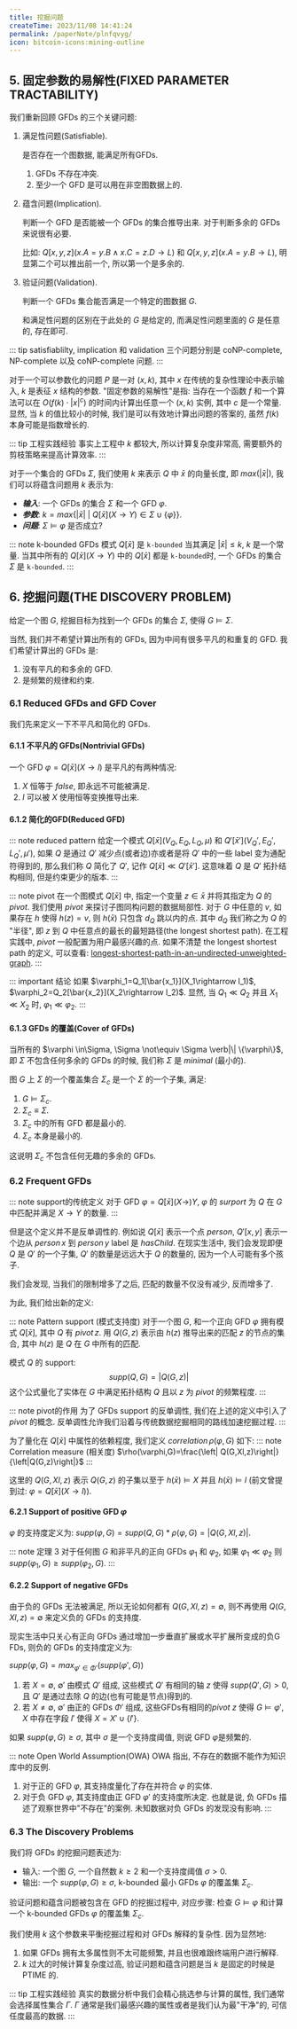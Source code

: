 ```yaml
---
title: 挖掘问题
createTime: 2023/11/08 14:41:24
permalink: /paperNote/plnfqvyg/
icon: bitcoin-icons:mining-outline
---
```

## 5. 固定参数的易解性(FIXED PARAMETER TRACTABILITY)
我们重新回顾 GFDs 的三个关键问题:
1. 满足性问题(Satisfiable).

    是否存在一个图数据, 能满足所有GFDs.

    1. GFDs 不存在冲突.
    2. 至少一个 GFD 是可以用在非空图数据上的.

2. 蕴含问题(Implication).

    判断一个 GFD 是否能被一个 GFDs 的集合推导出来. 对于判断多余的 GFDs 来说很有必要.

    比如: $Q[x,y,z](x.A=y.B \wedge x.C=z.D \rightarrow L)$ 和 $Q[x,y,z](x.A=y.B \rightarrow L)$, 明显第二个可以推出前一个, 所以第一个是多余的.

3. 验证问题(Validation).

    判断一个 GFDs 集合能否满足一个特定的图数据 $G$.

    和满足性问题的区别在于此处的 $G$ 是给定的, 而满足性问题里面的 $G$ 是任意的, 存在即可.

::: tip
satisfiablilty, implication 和 validation 三个问题分别是 coNP-complete, NP-complete 以及 coNP-complete 问题.
:::

对于一个可以参数化的问题 $P$ 是一对 $(x, k)$, 其中 $x$ 在传统的复杂性理论中表示输入, $k$ 是表征 $x$ 结构的参数. "固定参数的易解性"是指: 当存在一个函数 $f$ 和一个算法可以在 $O(f(k)\cdot {\lvert x \rvert}^c)$ 的时间内计算出任意一个 $(x, k)$ 实例, 其中 $c$ 是一个常量. 显然, 当 $k$ 的值比较小的时候, 我们是可以有效地计算出问题的答案的, 虽然 $f(k)$ 本身可能是指数增长的.

::: tip 工程实践经验
事实上工程中 $k$ 都较大, 所以计算复杂度非常高, 需要额外的剪枝策略来提高计算效率.
:::

对于一个集合的 GFDs $\Sigma$, 我们使用 $k$ 来表示 $Q$ 中 $\bar{x}$ 的向量长度, 即 $max(\lvert \bar{x} \rvert)$, 我们可以将蕴含问题用 $k$ 表示为:
- ***输入***: 一个 GFDs 的集合 $\Sigma$ 和一个 GFD $\varphi$.
- ***参数***: $k=max\{ \lvert \bar{x} \rvert \ | \ Q[\bar{x}](X \rightarrow Y) \in \Sigma \cup \{\varphi \}  \}$.
- ***问题***: $\Sigma \models \varphi$ 是否成立?

::: note k-bounded GFDs
模式 $Q[\bar{x}]$ 是 `k-bounded` 当其满足 $\lvert \bar{x} \rvert \le k$, $k$ 是一个常量.
当其中所有的 $Q[\bar{x}](X\rightarrow Y)$ 中的 $Q[\bar{x}]$ 都是 `k-bounded`时, 一个 GFDs 的集合 $\Sigma$ 是 `k-bounded`.
:::

## 6. 挖掘问题(THE DISCOVERY PROBLEM)
给定一个图 $G$, 挖掘目标为找到一个 GFDs 的集合 $\Sigma$, 使得 $G \models \Sigma$.

当然, 我们并不希望计算出所有的 GFDs, 因为中间有很多平凡的和重复的 GFD. 我们希望计算出的 GFDs 是:
1. 没有平凡的和多余的 GFD.
2. 是频繁的规律和约束.

### 6.1 Reduced GFDs and GFD Cover
我们先来定义一下不平凡和简化的 GFDs.

#### 6.1.1 不平凡的 GFDs(Nontrivial GFDs)
一个 GFD $\varphi = Q[\bar{x}](X \rightarrow l)$ 是平凡的有两种情况:
1. $X$ 恒等于 $false$, 即永远不可能被满足.
2. $l$ 可以被 $X$ 使用恒等变换推导出来.

#### 6.1.2 简化的GFD(Reduced GFD)
::: note reduced pattern
给定一个模式 $Q[\bar{x}](V_Q, E_Q, L_Q, \mu)$ 和 $Q'[\bar{x}'](V_Q',E_Q',L_Q',\mu')$, 如果 $Q$ 是通过 $Q'$ 减少点(或者边)亦或者是将 $Q'$ 中的一些 label 变为通配符得到的, 那么我们称 $Q$ 简化了 $Q'$, 记作 $Q[\bar{x}] \ll Q'[\bar{x}']$. 这意味着 $Q$ 是 $Q'$ 拓扑结构相同, 但是约束更少的版本.
:::

::: note pivot
在一个图模式 $Q[\bar{x}]$ 中, 指定一个变量 $z \in \bar{x}$ 并将其指定为 $Q$ 的 $pivot$. 我们使用 $pivot$ 来探讨子图同构问题的数据局部性.
对于 $G$ 中任意的 $v$, 如果存在 $h$ 使得 $h(z)=v$, 则 $h(\bar{x})$ 只包含 $d_Q$ 跳以内的点. 其中 $d_Q$ 我们称之为 $Q$ 的 "半径", 即 $z$ 到 $Q$ 中任意点的最长的最短路径(the longest shortest path).
在工程实践中, $pivot$ 一般配置为用户最感兴趣的点.
如果不清楚 the longest shortest path 的定义, 可以查看: [longest-shortest-path-in-an-undirected-unweighted-graph](https://math.stackexchange.com/questions/4012092/longest-shortest-path-in-an-undirected-unweighted-graph).
:::

::: important 结论
如果 $\varphi_1=Q_1[\bar{x_1}](X_1\rightarrow l_1)$, $\varphi_2=Q_2[\bar{x_2}](X_2\rightarrow l_2)$. 显然, 当 $Q_1 \ll Q_2$ 并且 $X_1 \ll X_2$ 时, $\varphi_1 \ll \varphi_2$.
:::

#### 6.1.3 GFDs 的覆盖(Cover of GFDs)
当所有的 $\varphi \in\Sigma, \Sigma \not\equiv \Sigma \verb|\|  \{\varphi\}$, 即 $\Sigma$ 不包含任何多余的 GFDs 的时候, 我们称 $\Sigma$ 是 $minimal$ (最小的).

图 $G$ 上 $\Sigma$ 的一个覆盖集合 $\Sigma_c$ 是一个 $\Sigma$ 的一个子集, 满足:
1. $G \models \Sigma_c$.
2. $\Sigma_c \equiv \Sigma$.
3. $\Sigma_c$ 中的所有 GFD 都是最小的.
4. $\Sigma_c$ 本身是最小的.

这说明 $\Sigma_c$ 不包含任何无趣的多余的 GFDs.

### 6.2 Frequent GFDs
::: note support的传统定义
对于 GFD $\varphi =Q[\bar{x}](X \rightarrow) Y$, $\varphi$ 的 $surport$ 为 $Q$ 在 $G$ 中匹配并满足 $X \rightarrow Y$ 的数量.
:::

但是这个定义并不是反单调性的. 例如说 $Q[\bar{x}]$ 表示一个点 $person$, $Q'[x,y]$ 表示一个边从 $person \, x$ 到 $person \, y$ label 是 $hasChild$. 在现实生活中, 我们会发现即便 $Q$ 是 $Q'$ 的一个子集, $Q'$ 的数量是远远大于 $Q$ 的数量的, 因为一个人可能有多个孩子.

我们会发现, 当我们的限制增多了之后, 匹配的数量不仅没有减少, 反而增多了.

为此, 我们给出新的定义:

::: note Pattern support (模式支持度)
对于一个图 $G$, 和一个正向 GFD $\varphi$ 拥有模式 $Q[\bar{x}]$, 其中 $Q$ 有 $pivot \, z$. 用 $Q(G,z)$ 表示由 $h(z)$ 推导出来的匹配 $z$ 的节点的集合, 其中 $h(z)$ 是 $Q$ 在 $G$ 中所有的匹配.

模式 $Q$ 的 support:
$$supp(Q, G)=\left| Q(G,z)\right|$$
这个公式量化了实体在 $G$ 中满足拓扑结构 $Q$ 且以 $z$ 为 $pivot$ 的频繁程度.
:::

::: note pivot的作用
为了 GFDs support 的反单调性, 我们在上述的定义中引入了 $pivot$ 的概念. 反单调性允许我们沿着与传统数据挖掘相同的路线加速挖掘过程.
:::

为了量化在 $Q[\bar{x}]$ 中属性的依赖程度, 我们定义 $correlation \, \rho(\varphi, G)$ 如下:
::: note Correlation measure (相关度)
$\rho(\varphi,G)=\frac{\left| Q(G,Xl,z)\right|}{\left|Q(G,z)\right|}$
:::

这里的 $Q(G,Xl,z)$ 表示 $Q(G,z)$ 的子集以至于 $h(\bar{x})\models X$ 并且 $h(\bar{x})\models l$ (前文曾提到过: $\varphi=Q[\bar{x}](X\rightarrow l)$).

#### 6.2.1 Support of positive GFD $\varphi$
$\varphi$ 的支持度定义为: $supp(\varphi,G)=supp(Q,G)*\rho(\varphi,G)=\left| Q(G,Xl,z) \right|$.

::: note 定理 3
对于任何图 $G$ 和非平凡的正向 GFDs $\varphi_1$ 和 $\varphi_2$, 如果 $\varphi_1 \ll \varphi_2$ 则 $supp(\varphi_1,G) \ge supp(\varphi_2,G)$.
:::

#### 6.2.2 Support of negative GFDs
由于负的 GFDs 无法被满足, 所以无论如何都有 $Q(G,Xl,z) = \emptyset$, 则不再使用 $Q(G,Xl,z) = \emptyset$ 来定义负的 GFDs 的支持度.

现实生活中只关心有正向 GFDs 通过增加一步垂直扩展或水平扩展所变成的负G FDs, 则负的 GFDs 的支持度定义为:

$supp(\varphi,G)=max_{\varphi' \in \Phi'}(supp(\varphi',G))$

1. 若 $X= \emptyset$, $\emptyset'$ 由模式 $Q'$ 组成, 这些模式 $Q'$ 有相同的轴 $z$ 使得 $supp(Q',G) > 0$, 且 $Q'$ 是通过去除 $Q$ 的边(也有可能是节点)得到的.
2. 若 $X \neq \emptyset$, $\emptyset'$ 由正的 GFDs $\Phi'$ 组成, 这些GFDs有相同的$pivot \ z$ 使得 $G\models \varphi'$, $X$ 中存在字段 $l'$ 使得 $X=X'\cup \{l'\}$.

如果 $supp(\varphi,G) \ge \sigma$, 其中 $\sigma$ 是一个支持度阈值, 则说 GFD $\varphi$是频繁的.

::: note Open World Assumption(OWA)
OWA 指出, 不存在的数据不能作为知识库中的反例.

1. 对于正的 GFD $\varphi$, 其支持度量化了存在并符合 $\varphi$ 的实体.
2. 对于负 GFD $\varphi$, 其支持度由正 GFD $\varphi'$ 的支持度所决定.
也就是说, 负 GFDs 描述了观察世界中"不存在"的案例. 未知数据对负 GFDs 的发现没有影响.
:::

### 6.3 The Discovery Problems
我们将 GFDs 的挖掘问题表述为:
- 输入: 一个图 $G$, 一个自然数 $k \ge 2$ 和一个支持度阈值 $\sigma > 0$.
- 输出: 一个 $supp(\varphi, G) \ge \sigma$, k-bounded 最小 GFDs $\varphi$ 的覆盖集 $\Sigma_c$.

验证问题和蕴含问题被包含在 GFD 的挖掘过程中, 对应步骤: 检查 $G \models \varphi$ 和计算一个 k-bounded GFDs $\varphi$ 的覆盖集 $\Sigma_c$.

我们使用 $k$ 这个参数来平衡挖掘过程和对 GFDs 解释的复杂性. 因为显然地:

1. 如果 GFDs 拥有太多属性则不太可能频繁, 并且也很难跟终端用户进行解释.
2. $k$ 过大的时候计算复杂度过高, 验证问题和蕴含问题是当 $k$ 是固定的时候是 PTIME 的.

::: tip 工程实践经验
真实的数据分析中我们会精心挑选参与计算的属性, 我们通常会选择属性集合 $\Gamma$.
$\Gamma$ 通常是我们最感兴趣的属性或者是我们认为最"干净"的, 可信任度最高的数据.
:::
